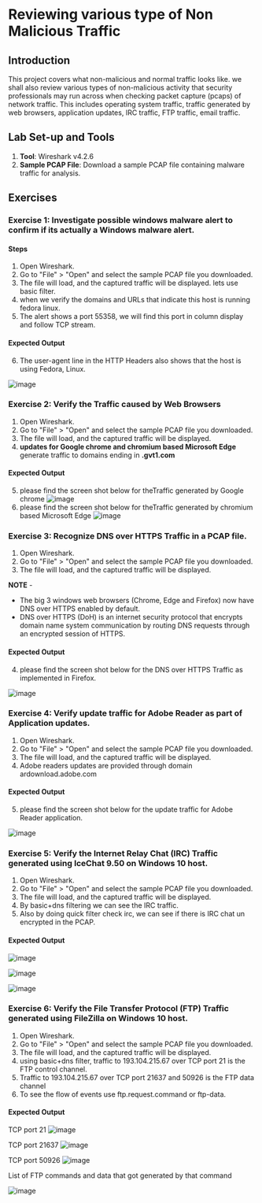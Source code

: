 # Reviewing various type of Non Malicious Traffic

## Introduction
This project covers what non-malicious and normal traffic looks like. we shall also review various types of non-malicious activity that security professionals may run across when checking packet capture (pcaps) of network traffic. This includes operating system traffic, traffic generated by web browsers, application updates, IRC traffic, FTP traffic, email traffic.

## Lab Set-up and Tools

1. **Tool**: Wireshark v4.2.6
2. **Sample PCAP File**: Download a sample PCAP file containing malware traffic for analysis.

## Exercises

### Exercise 1: Investigate possible windows malware alert to confirm if its actually a Windows malware alert.

#### Steps

1. Open Wireshark.
2. Go to "File" > "Open" and select the sample PCAP file you downloaded.
3. The file will load, and the captured traffic will be displayed. lets use basic filter.
4. when we verify the domains and URLs that indicate this host is running fedora linux.
5. The alert shows a port 55358, we will find this port in column display and follow TCP stream.

#### Expected Output

6. The user-agent line in the HTTP Headers also shows that the host is using Fedora, Linux.

![image](https://github.com/user-attachments/assets/391a8abf-ee7a-4981-a2d7-974be490a199)


### Exercise 2: Verify the Traffic caused by Web Browsers

1. Open Wireshark.
2. Go to "File" > "Open" and select the sample PCAP file you downloaded.
3. The file will load, and the captured traffic will be displayed.
4. **updates for Google chrome and chromium based Microsoft Edge** generate traffic to domains ending in **.gvt1.com**

#### Expected Output
5. please find the screen shot below for theTraffic generated by Google chrome 
    ![image](https://github.com/user-attachments/assets/7143c9f0-81dc-49ea-a83d-737ed86ecfaa)
6. please find the screen shot below for theTraffic generated by chromium based Microsoft Edge
   ![image](https://github.com/user-attachments/assets/a688ccd2-7b2f-429e-81c4-7158dd99b86e)

### Exercise 3: Recognize DNS over HTTPS Traffic in a PCAP file.

1. Open Wireshark.
2. Go to "File" > "Open" and select the sample PCAP file you downloaded.
3. The file will load, and the captured traffic will be displayed.

**NOTE** - 
* The big 3 windows web browsers (Chrome, Edge and Firefox) now have DNS over HTTPS enabled by default.
* DNS over HTTPS (DoH) is an internet security protocol that encrypts domain name system communication by routing DNS requests through an encrypted session of HTTPS.

#### Expected Output
4. please find the screen shot below for the DNS over HTTPS Traffic as implemented in Firefox.

![image](https://github.com/user-attachments/assets/08698f79-9f40-4850-8033-bfbc46added7)

### Exercise 4: Verify update traffic for Adobe Reader as part of Application updates.

1. Open Wireshark.
2. Go to "File" > "Open" and select the sample PCAP file you downloaded.
3. The file will load, and the captured traffic will be displayed.
4. Adobe readers updates are provided through domain ardownload.adobe.com

#### Expected Output
5. please find the screen shot below for the update traffic for Adobe Reader application.

![image](https://github.com/user-attachments/assets/db10bfdd-e24f-45c8-9df3-167bac5fb5fd)

### Exercise 5: Verify the Internet Relay Chat (IRC) Traffic generated using IceChat 9.50 on Windows 10 host.

1. Open Wireshark.
2. Go to "File" > "Open" and select the sample PCAP file you downloaded.
3. The file will load, and the captured traffic will be displayed.
4. By basic+dns filtering we can see the IRC traffic.
5. Also by doing quick filter check irc, we can see if there is IRC chat un encrypted in the PCAP.

#### Expected Output

![image](https://github.com/user-attachments/assets/e6710e3f-da34-44e8-93df-9aadce27b265)

![image](https://github.com/user-attachments/assets/72f473a7-376b-4f1f-bbf5-3f3fa9cbb87c)

![image](https://github.com/user-attachments/assets/2fc3ac9f-b43e-47c9-96b8-114b5c6473be)

### Exercise 6: Verify the File Transfer Protocol (FTP) Traffic generated using FileZilla on Windows 10 host.

1. Open Wireshark.
2. Go to "File" > "Open" and select the sample PCAP file you downloaded.
3. The file will load, and the captured traffic will be displayed.
4. using basic+dns filter, traffic to 193.104.215.67 over TCP port 21 is the FTP control channel.
5. Traffic to 193.104.215.67 over TCP port 21637 and 50926 is the FTP data channel
6. To see the flow of events use ftp.request.command or ftp-data.

#### Expected Output

TCP port 21
![image](https://github.com/user-attachments/assets/1944f561-dd1b-4ba9-b841-c2b9808b1bfa)

TCP port 21637
![image](https://github.com/user-attachments/assets/416a30b6-a197-4550-b5f9-e47c3f6dfb5e)

TCP port 50926
![image](https://github.com/user-attachments/assets/d6ef73fd-baf0-4aac-b031-5acec443bb3d)

List of FTP commands and data that got generated by that command

![image](https://github.com/user-attachments/assets/a23075ca-66a7-4fd3-b0f6-41bba9c06b59)




